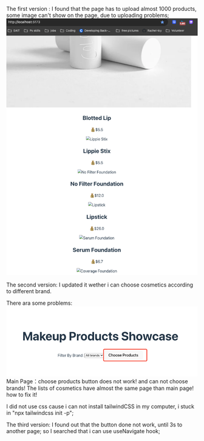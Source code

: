 The first version :
I found that the page has to upload almost 1000 products, some image can't show on the page, due to uploading problems;
![alt text](image.png)

The second version:
I updated it wether i can choose cosmetics according to different brand.

There ara some problems:
![alt text](image-1.png)
Main Page：choose products button does not work! and can not choose brands!
The lists of cosmetics have almost the same page than main page! how to fix it!

I did not use css cause i can not install tailwindCSS in my computer, i stuck in "npx tailwindcss init -p";

The third version:
I found out that the button done not work, until 3s to another page;
so I searched that i can use useNavigate hook;
